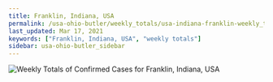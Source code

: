 ```yaml
---
title: Franklin, Indiana, USA
permalink: /usa-ohio-butler/weekly_totals/usa-indiana-franklin-weekly_totals.html
last_updated: Mar 17, 2021
keywords: ["Franklin, Indiana, USA", "weekly totals"]
sidebar: usa-ohio-butler_sidebar
---
```


![Weekly Totals of Confirmed Cases for Franklin, Indiana, USA](/covid_tracker/images/graphs/usa-indiana-franklin-weekly_totals_graph.png)
